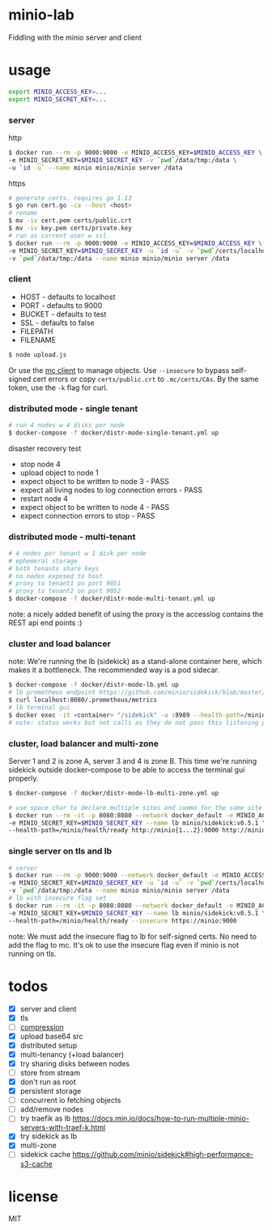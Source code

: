 # minio-lab
Fiddling with the minio server and client

# usage

```bash
export MINIO_ACCESS_KEY=...
export MINIO_SECRET_KEY=...
```

### server

http
```bash
$ docker run --rm -p 9000:9000 -e MINIO_ACCESS_KEY=$MINIO_ACCESS_KEY \
-e MINIO_SECRET_KEY=$MINIO_SECRET_KEY -v `pwd`/data/tmp:/data \
-u `id -u` --name minio minio/minio server /data
```

https
```bash
# generate certs. requires go 1.13
$ go run cert.go -ca --host <host>
# rename
$ mv -iv cert.pem certs/public.crt
$ mv -iv key.pem certs/private.key
# run as current user w ssl
$ docker run --rm -p 9000:9000 -e MINIO_ACCESS_KEY=$MINIO_ACCESS_KEY \
-e MINIO_SECRET_KEY=$MINIO_SECRET_KEY -u `id -u` -v `pwd`/certs/localhost:/.minio/certs:ro \
-v `pwd`/data/tmp:/data --name minio minio/minio server /data
```

### client
- HOST - defaults to localhost
- PORT - defaults to 9000
- BUCKET - defaults to test
- SSL - defaults to false
- FILEPATH
- FILENAME

```bash
$ node upload.js
```

Or use the [mc client](https://docs.min.io/docs/minio-client-complete-guide.html) to manage objects. Use `--insecure` to bypass self-signed cert errors or copy `certs/public.crt` to `.mc/certs/CAs`. By the same token, use the `-k` flag for curl.

### distributed mode - single tenant

```bash
# run 4 nodes w 4 disks per node
$ docker-compose -f docker/distr-mode-single-tenant.yml up
```

disaster recovery test
- stop node 4
- upload object to node 1
- expect object to be written to node 3 - PASS
- expect all living nodes to log connection errors - PASS
- restart node 4
- expect object to be written to node 4 - PASS
- expect connection errors to stop - PASS

### distributed mode - multi-tenant

```bash
# 4 nodes per tenant w 1 disk per node
# ephemeral storage
# both tenants share keys
# no nodes exposed to host
# proxy to tenant1 on port 9051
# proxy to tenant2 on port 9052
$ docker-compose -f docker/distr-mode-multi-tenant.yml up
```

note: a nicely added benefit of using the proxy is the accesslog contains the REST api end points :)

### cluster and load balancer
note: We're running the lb (sidekick) as a stand-alone container here, which makes it a bottleneck. The recommended way is a pod sidecar.

```bash
$ docker-compose -f docker/distr-mode-lb.yml up
# lb prometheus endpoint https://github.com/minio/sidekick/blob/master/metrics.md
$ curl localhost:8080/.prometheus/metrics
# lb terminal gui
$ docker exec -it <container> "/sidekick" -a :8989 --health-path=/minio/health/ready http://minio{1...4}:9000
# note: status works but not calls as they do not pass this listening port
```

### cluster, load balancer and multi-zone
Server 1 and 2 is zone A, server 3 and 4 is zone B. This time we're running sidekick outside docker-compose to be able to access the terminal gui properly.

```bash
$ docker-compose -f docker/distr-mode-lb-multi-zone.yml up
```

```bash
# use space char to declare multiple sites and comma for the same site
$ docker run --rm -it -p 8080:8080 --network docker_default -e MINIO_ACCESS_KEY=$MINIO_ACCESS_KEY \
-e MINIO_SECRET_KEY=$MINIO_SECRET_KEY --name lb minio/sidekick:v0.5.1 \
--health-path=/minio/health/ready http://minio{1...2}:9000 http://minio{3...4}:9000
```

### single server on tls and lb

```bash
# server
$ docker run --rm -p 9000:9000 --network docker_default -e MINIO_ACCESS_KEY=$MINIO_ACCESS_KEY \
-e MINIO_SECRET_KEY=$MINIO_SECRET_KEY -u `id -u` -v `pwd`/certs/localhost:/.minio/certs:ro \
-v `pwd`/data/tmp:/data --name minio minio/minio server /data
# lb with insecure flag set
$ docker run --rm -it -p 8080:8080 --network docker_default -e MINIO_ACCESS_KEY=$MINIO_ACCESS_KEY \
-e MINIO_SECRET_KEY=$MINIO_SECRET_KEY --name lb minio/sidekick:v0.5.1 \
--health-path=/minio/health/ready --insecure https://minio:9000
```

note: We must add the insecure flag to lb for self-signed certs. No need to add the flag to mc. It's ok to use the insecure flag even if minio is not running on tls.

# todos
- [x] server and client
- [x] tls
- [ ] [compression](https://docs.min.io/docs/minio-compression-guide.html)
- [x] upload base64 src
- [x] distributed setup
- [x] multi-tenancy (+load balancer)
- [x] try sharing disks between nodes
- [ ] store from stream
- [x] don't run as root
- [x] persistent storage
- [ ] concurrent io fetching objects
- [ ] add/remove nodes
- [ ] try traefik as lb https://docs.min.io/docs/how-to-run-multiple-minio-servers-with-traef-k.html
- [x] try sidekick as lb
- [x] multi-zone
- [ ] sidekick cache https://github.com/minio/sidekick#high-performance-s3-cache

# license
MIT
